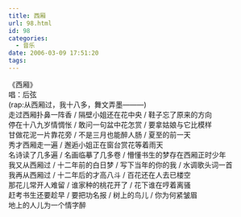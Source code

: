 ```yaml
---
title: 西厢
url: 98.html
id: 98
categories:
  - 音乐
date: 2006-03-09 17:51:20
tags:
---
```


《西厢》  
唱：后弦  
(rap:从西厢过，我十八多，舞文弄墨———)  
走过西厢扑鼻一阵香 / 隔壁小姐还在花中央 / 鞋子忘了原来的方向  
停在十八九岁情惆怅 / 敢问一句盆中花怎赏 / 要拿姑娘与它比模样  
甘做花泥一片靠花旁 / 不是三月也能醉人肠 / 夏至的前一天  
秀才西厢走一遍 / 邂逅小姐正在窗台赏花等着雨天  
名诗读了几多遍 / 名画临摹了几多卷 / 懵懂书生的梦存在西厢正时少年  
我又从西厢过 / 十二年前的白日梦 / 写下当年的你的我 / 水调歌头词一首  
我再从西厢过 / 十二年后的才高八斗 / 百花还在人去已楼空  
那花儿常开人难留 / 谁家种的桃花开了 / 花下谁在哼着离骚  
赶考书生还要趁早 / 要把功名报 / 树上的鸟儿 / 你为何紧皱眉  
地上的人儿为一个情字醉